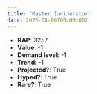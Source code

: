 ```yaml
---
title: 'Master Incinerator'
date: 2025-08-06T00:00:00Z
---
```

- **RAP**: 3257
- **Value**: -1
- **Demand level**: -1
- **Trend**: -1
- **Projected?**: True
- **Hyped?**: True
- **Rare?**: True
